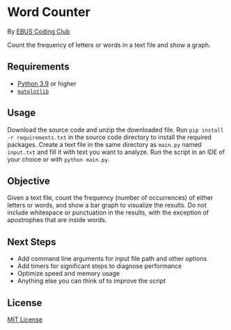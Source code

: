 # Word Counter
By [EBUS Coding Club](https://github.com/ebus-coding-club)

Count the frequency of letters or words in a text file and show a graph.
## Requirements
- [Python 3.9](https://www.python.org/downloads/) or higher
- [`matplotlib`](https://pypi.org/project/matplotlib)
## Usage
Download the source code and unzip the downloaded file. Run `pip install -r requirements.txt` in the source code directory to install the required packages. Create a text file in the same directory as `main.py` named `input.txt` and fill it with text you want to analyze. Run the script in an IDE of your choice or with `python main.py`.
## Objective
Given a text file, count the frequency (number of occurrences) of either letters or words, and show a bar graph to visualize the results. Do not include whitespace or punctuation in the results, with the exception of apostrophes that are inside words.
## Next Steps
- Add command line arguments for input file path and other options 
- Add timers for significant steps to diagnose performance
- Optimize speed and memory usage
- Anything else you can think of to improve the script
## License
[MIT License](https://choosealicense.com/licenses/mit/)
